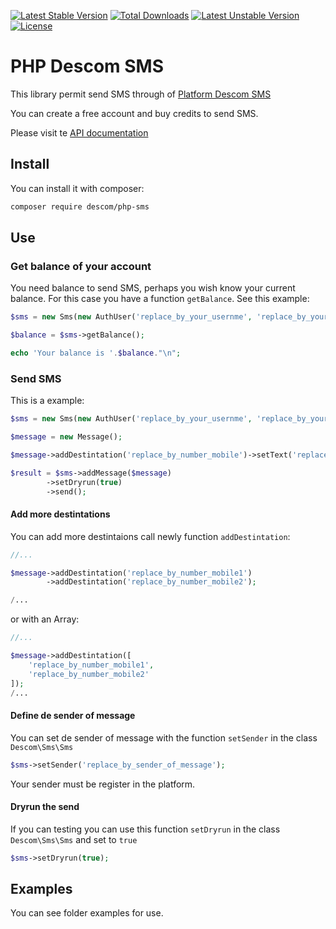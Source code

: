 [![Latest Stable Version](https://poser.pugx.org/descom/php-sms/version?format=flat-square)](https://packagist.org/packages/descom/php-sms)
[![Total Downloads](https://poser.pugx.org/descom/php-sms/downloads?format=flat-square)](https://packagist.org/packages/descom/php-sms)
[![Latest Unstable Version](https://poser.pugx.org/descom/php-sms/v/unstable?format=flat-square)](//packagist.org/packages/descom/php-sms)
[![License](https://poser.pugx.org/descom/php-sms/license?format=flat-square)](https://packagist.org/packages/descom/php-sms)
# PHP Descom SMS

This library permit send SMS through of [Platform Descom SMS](https://www.descomsms.com)

You can create a free account and buy credits to send SMS.

Please visit te [API documentation](https://api.descomsms.com)

## Install

You can install it with composer:

```bash
composer require descom/php-sms
```

## Use


### Get balance of your account

You need balance to send SMS, perhaps you wish know your current balance. For this
case you have a function `getBalance`. See this example:

```php
$sms = new Sms(new AuthUser('replace_by_your_usernme', 'replace_by_your_password'));

$balance = $sms->getBalance();

echo 'Your balance is '.$balance."\n";
```

### Send SMS

This is a example:

```php
$sms = new Sms(new AuthUser('replace_by_your_usernme', 'replace_by_your_password'));

$message = new Message();

$message->addDestintation('replace_by_number_mobile')->setText('replace_by_text_of_message');

$result = $sms->addMessage($message)
        ->setDryrun(true)
        ->send();
```

#### Add more destintations
You can add more destintaions call newly function `addDestintation`:


```php
//...

$message->addDestintation('replace_by_number_mobile1')
        ->addDestintation('replace_by_number_mobile2');

/...
```

or with an Array:

```php
//...

$message->addDestintation([
    'replace_by_number_mobile1',
    'replace_by_number_mobile2'
]);
/...
```
#### Define de sender of message

You can set de sender of message with the function `setSender` in the
class `Descom\Sms\Sms`

```php
$sms->setSender('replace_by_sender_of_message');
```
Your sender must be register in the platform.

#### Dryrun the send

If you can testing you can use this function `setDryrun` in the class `Descom\Sms\Sms` and set to `true`

```php
$sms->setDryrun(true);
```


## Examples

You can see folder examples for use.

